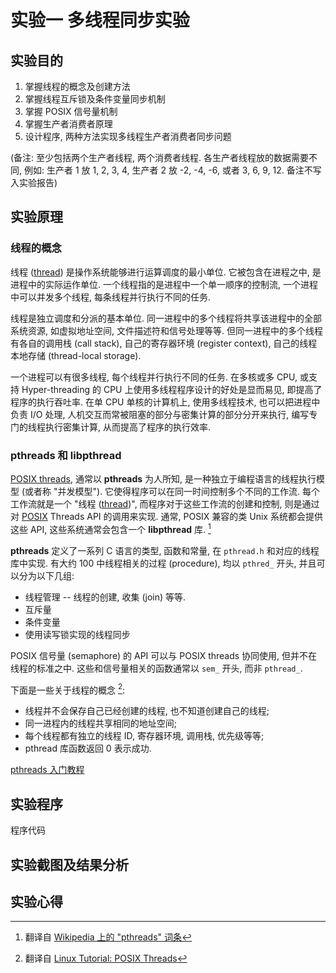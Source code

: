 # 实验一 多线程同步实验

## 实验目的

1. 掌握线程的概念及创建方法
2. 掌握线程互斥锁及条件变量同步机制
3. 掌握 POSIX 信号量机制
4. 掌握生产者消费者原理
5. 设计程序, 两种方法实现多线程生产者消费者同步问题

(备注: 至少包括两个生产者线程, 两个消费者线程. 各生产者线程放的数据需要不同, 例如: 生产者 1 放 1, 2, 3, 4, 生产者 2 放 -2, -4, -6, 或者 3, 6, 9, 12. 备注不写入实验报告)


## 实验原理

### 线程的概念

线程 ([thread][thread]) 是操作系统能够进行运算调度的最小单位. 它被包含在进程之中, 是进程中的实际运作单位. 一个线程指的是进程中一个单一顺序的控制流, 一个进程中可以并发多个线程, 每条线程并行执行不同的任务. 

线程是独立调度和分派的基本单位. 同一进程中的多个线程将共享该进程中的全部系统资源, 如虚拟地址空间, 文件描述符和信号处理等等. 但同一进程中的多个线程有各自的调用栈 (call stack), 自己的寄存器环境 (register context), 自己的线程本地存储 (thread-local storage).

一个进程可以有很多线程, 每个线程并行执行不同的任务. 在多核或多 CPU, 或支持 Hyper-threading 的 CPU 上使用多线程程序设计的好处是显而易见, 即提高了程序的执行吞吐率. 在单 CPU 单核的计算机上, 使用多线程技术, 也可以把进程中负责 I/O 处理, 人机交互而常被阻塞的部分与密集计算的部分分开来执行, 编写专门的线程执行密集计算, 从而提高了程序的执行效率. 

### pthreads 和 libpthread

[POSIX threads][pthreads], 通常以 **pthreads** 为人所知, 是一种独立于编程语言的线程执行模型 (或者称 "并发模型"). 它使得程序可以在同一时间控制多个不同的工作流. 每个工作流就是一个 "线程 ([thread][thread])", 而程序对于这些工作流的创建和控制, 则是通过对 [POSIX][posix] Threads API 的调用来实现. 通常, POSIX 兼容的类 Unix 系统都会提供这些 API, 这些系统通常会包含一个 **libpthread** 库. [^pthreads-wikipedia]

**pthreads** 定义了一系列 C 语言的类型, 函数和常量, 在 `pthread.h` 和对应的线程库中实现. 有大约 100 中线程相关的过程 (procedure), 均以 `pthred_` 开头, 并且可以分为以下几组:

- 线程管理 -- 线程的创建, 收集 (join) 等等.
- 互斥量
- 条件变量
- 使用读写锁实现的线程同步

POSIX 信号量 (semaphore) 的 API 可以与 POSIX threads 协同使用, 但并不在线程的标准之中. 这些和信号量相关的函数通常以 `sem_` 开头, 而非 `pthread_`.

下面是一些关于线程的概念 [^pthread-programming]:

- 线程并不会保存自己已经创建的线程, 也不知道创建自己的线程;
- 同一进程内的线程共享相同的地址空间;
- 每个线程都有独立的线程 ID, 寄存器环境, 调用栈, 优先级等等;
- pthread 库函数返回 0 表示成功.


[^pthreads-wikipedia]: 翻译自 [Wikipedia 上的 "pthreads" 词条][pthreads]

[^pthread-programming]: 翻译自 [Linux Tutorial: POSIX Threads](https://www.cs.cmu.edu/afs/cs/academic/class/15492-f07/www/pthreads.html)


[pthreads 入门教程](https://hanbingyan.github.io/2016/03/07/pthread_on_linux/)

## 实验程序


程序代码

## 实验截图及结果分析




## 实验心得




[thread]: https://en.wikipedia.org/wiki/Thread_(computing) "Thread (computing) - Wikipedia"

[pthreads]: https://en.wikipedia.org/wiki/Pthreads "pthreads - Wikipedia"

[posix]: https://en.wikipedia.org/wiki/POSIX "POSIX - Wikipedia"
